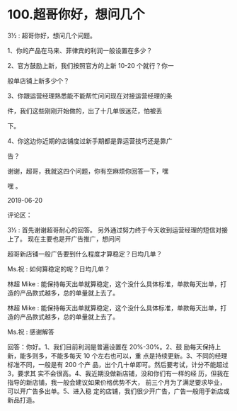 # 100.超哥你好，想问几个

3½ : 超哥你好，想问几个问题。

1、你的产品在马来、菲律宾的利润一般设置在多少？

2、官方鼓励上新，我们按照官方的上新 10-20 个就行？你一

般单店铺上新多少个？

3、你跟运营经理熟悉能不能帮忙问问现在对接运营经理的条

件，我们这些刚刚开始做的，出了十几单很迷茫，怕被丢

下。

4、你这边你近期的店铺度过新手期都是靠运营技巧还是靠广

告？

谢谢，超哥，我就这四个问题，你有空麻烦你回答一下，嘿

嘿 。

2019-06-20

评论区：

3½ : 首先谢谢超哥耐心的回答。 另外通过努力终于今天收到运营经理的短信对接上了。 现在主要也是开广告推广，想问问

超哥新店铺一般广告要到什么程度才算稳定？日均几单？

Ms.祝 : 如何算稳定的呢？日均几单？

林超 Mike : 能保持每天出单就算稳定，这个没什么具体标准，单款每天出单，打造的产品款式越多，总的单量就上去了。

林超 Mike : 能保持每天出单就算稳定，这个没什么具体标准，单款每天出单，打造的产品款式越多，总的单量就上去了。

Ms.祝 : 感谢解答

回答：你好。1、我们目前利润是普遍设置在 20%-30%。2、鼓 励每天保持上新，能多则多，不能多每天 10 个左右也可以，重 点是持续更新。3、不同的经理标准不同，一般是有 200 个产 品，出个几十单即可。然后要考试，计分不能超过 3，要求其 实不会很高。4、我近期没做新店铺，没和你们有一样的经 历，但我在指导的新店铺，我一般会建议如果价格优势不大， 前三个月为了满足要求毕业，可以开广告多出单。5、进入稳 定的店铺，我们很少开广告，广告一般用于新店或新品打造。